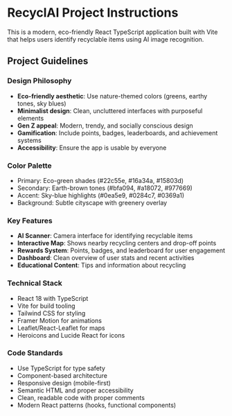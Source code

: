 <!-- Use this file to provide workspace-specific custom instructions to Copilot. For more details, visit https://code.visualstudio.com/docs/copilot/copilot-customization#_use-a-githubcopilotinstructionsmd-file -->

# RecyclAI Project Instructions

This is a modern, eco-friendly React TypeScript application built with Vite that helps users identify recyclable items using AI image recognition.

## Project Guidelines

### Design Philosophy
- **Eco-friendly aesthetic**: Use nature-themed colors (greens, earthy tones, sky blues)
- **Minimalist design**: Clean, uncluttered interfaces with purposeful elements
- **Gen Z appeal**: Modern, trendy, and socially conscious design
- **Gamification**: Include points, badges, leaderboards, and achievement systems
- **Accessibility**: Ensure the app is usable by everyone

### Color Palette
- Primary: Eco-green shades (#22c55e, #16a34a, #15803d)
- Secondary: Earth-brown tones (#bfa094, #a18072, #977669)
- Accent: Sky-blue highlights (#0ea5e9, #0284c7, #0369a1)
- Background: Subtle cityscape with greenery overlay

### Key Features
- **AI Scanner**: Camera interface for identifying recyclable items
- **Interactive Map**: Shows nearby recycling centers and drop-off points
- **Rewards System**: Points, badges, and leaderboard for user engagement
- **Dashboard**: Clean overview of user stats and recent activities
- **Educational Content**: Tips and information about recycling

### Technical Stack
- React 18 with TypeScript
- Vite for build tooling
- Tailwind CSS for styling
- Framer Motion for animations
- Leaflet/React-Leaflet for maps
- Heroicons and Lucide React for icons

### Code Standards
- Use TypeScript for type safety
- Component-based architecture
- Responsive design (mobile-first)
- Semantic HTML and proper accessibility
- Clean, readable code with proper comments
- Modern React patterns (hooks, functional components)
